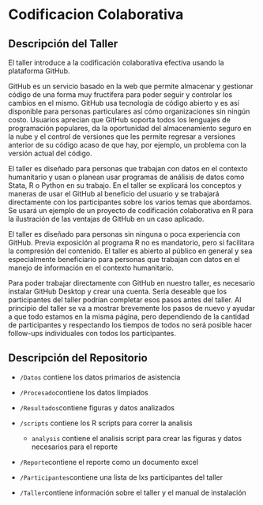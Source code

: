 # Codificacion Colaborativa

## Descripción del Taller
El taller introduce a la codificación colaborativa efectiva usando la plataforma GitHub.

GitHub es un servicio basado en la web que permite almacenar y gestionar código de una forma muy fructífera para poder seguir y controlar los cambios en el mismo. GitHub usa tecnología de código abierto y es así disponible para personas particulares así cómo organizaciones sin ningún costo. Usuarios aprecian que GitHub soporta todos los lenguajes de programación populares, da la oportunidad del almacenamiento seguro en la nube y el control de versiones que les permite regresar a versiones anterior de su código acaso de que hay, por ejemplo, un problema con la versión actual del código.

El taller es diseñado para personas que trabajan con datos en el contexto humanitario y usan o planean usar programas de análisis de datos como Stata, R o Python en su trabajo. En el taller se explicará los conceptos y maneras de usar el GitHub al beneficio del usuario y se trabajará directamente con los participantes sobre los varios temas que abordamos. Se usará un ejemplo de un proyecto de codificación colaborativa en R para la ilustración de las ventajas de GitHub en un caso aplicado.

El taller es diseñado para personas sin ninguna o poca experiencia con GitHub. Previa exposición al programa R no es mandatorio, pero si facilitara la compresión del contenido. El taller es abierto al público en general y sea especialmente beneficiario para personas que trabajan con datos en el manejo de información en el contexto humanitario.

Para poder trabajar directamente con GitHub en nuestro taller, es necesario instalar GitHub Desktop y crear una cuenta. Sería deseable que los participantes del taller podrían completar esos pasos antes del taller. Al principio del taller se va a mostrar brevemente los pasos de nuevo y ayudar a que todo estamos en la misma página, pero dependiendo de la cantidad de participantes y respectando los tiempos de todos no será posible hacer follow-ups individuales con todos los participantes.

## Descripción del Repositorio


* `/Datos` contiene los datos primarios de asistencia 
 
* `/Procesado`contiene los datos limpiados

* `/Resultados`contiene figuras y datos analizados

* `/scripts` contiene los R scripts para correr la analisis

    - `analysis` contiene el analisis script para crear las figuras y datos necesarios para el reporte

* `/Reporte`contiene el reporte como un documento excel

* `/Participantes`contiene una lista de lxs participantes del taller 

* `/Taller`contiene información sobre el taller y el manual de instalación 

